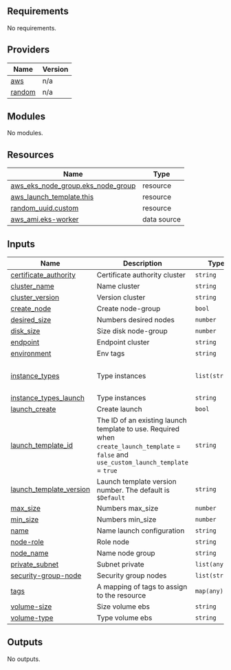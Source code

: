 ## Requirements

No requirements.

## Providers

| Name | Version |
|------|---------|
| <a name="provider_aws"></a> [aws](#provider\_aws) | n/a |
| <a name="provider_random"></a> [random](#provider\_random) | n/a |

## Modules

No modules.

## Resources

| Name | Type |
|------|------|
| [aws_eks_node_group.eks_node_group](https://registry.terraform.io/providers/hashicorp/aws/latest/docs/resources/eks_node_group) | resource |
| [aws_launch_template.this](https://registry.terraform.io/providers/hashicorp/aws/latest/docs/resources/launch_template) | resource |
| [random_uuid.custom](https://registry.terraform.io/providers/hashicorp/random/latest/docs/resources/uuid) | resource |
| [aws_ami.eks-worker](https://registry.terraform.io/providers/hashicorp/aws/latest/docs/data-sources/ami) | data source |

## Inputs

| Name | Description | Type | Default | Required |
|------|-------------|------|---------|:--------:|
| <a name="input_certificate_authority"></a> [certificate\_authority](#input\_certificate\_authority) | Certificate authority cluster | `string` | `""` | no |
| <a name="input_cluster_name"></a> [cluster\_name](#input\_cluster\_name) | Name cluster | `string` | `null` | no |
| <a name="input_cluster_version"></a> [cluster\_version](#input\_cluster\_version) | Version cluster | `string` | `""` | no |
| <a name="input_create_node"></a> [create\_node](#input\_create\_node) | Create node-group | `bool` | `true` | no |
| <a name="input_desired_size"></a> [desired\_size](#input\_desired\_size) | Numbers desired nodes | `number` | `1` | no |
| <a name="input_disk_size"></a> [disk\_size](#input\_disk\_size) | Size disk node-group | `number` | `20` | no |
| <a name="input_endpoint"></a> [endpoint](#input\_endpoint) | Endpoint cluster | `string` | `""` | no |
| <a name="input_environment"></a> [environment](#input\_environment) | Env tags | `string` | `null` | no |
| <a name="input_instance_types"></a> [instance\_types](#input\_instance\_types) | Type instances | `list(string)` | <pre>[<br>  "t3.micro"<br>]</pre> | no |
| <a name="input_instance_types_launch"></a> [instance\_types\_launch](#input\_instance\_types\_launch) | Type instances | `string` | `"t3.micro"` | no |
| <a name="input_launch_create"></a> [launch\_create](#input\_launch\_create) | Create launch | `bool` | `false` | no |
| <a name="input_launch_template_id"></a> [launch\_template\_id](#input\_launch\_template\_id) | The ID of an existing launch template to use. Required when `create_launch_template` = `false` and `use_custom_launch_template` = `true` | `string` | `""` | no |
| <a name="input_launch_template_version"></a> [launch\_template\_version](#input\_launch\_template\_version) | Launch template version number. The default is `$Default` | `string` | `null` | no |
| <a name="input_max_size"></a> [max\_size](#input\_max\_size) | Numbers max\_size | `number` | `2` | no |
| <a name="input_min_size"></a> [min\_size](#input\_min\_size) | Numbers min\_size | `number` | `1` | no |
| <a name="input_name"></a> [name](#input\_name) | Name launch configuration | `string` | `""` | no |
| <a name="input_node-role"></a> [node-role](#input\_node-role) | Role node | `string` | `""` | no |
| <a name="input_node_name"></a> [node\_name](#input\_node\_name) | Name node group | `string` | `null` | no |
| <a name="input_private_subnet"></a> [private\_subnet](#input\_private\_subnet) | Subnet private | `list(any)` | `[]` | no |
| <a name="input_security-group-node"></a> [security-group-node](#input\_security-group-node) | Security group nodes | `list(string)` | `[]` | no |
| <a name="input_tags"></a> [tags](#input\_tags) | A mapping of tags to assign to the resource | `map(any)` | `{}` | no |
| <a name="input_volume-size"></a> [volume-size](#input\_volume-size) | Size volume ebs | `string` | `""` | no |
| <a name="input_volume-type"></a> [volume-type](#input\_volume-type) | Type volume ebs | `string` | `""` | no |

## Outputs

No outputs.
